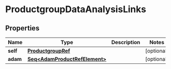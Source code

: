 

# ProductgroupDataAnalysisLinks


## Properties

Name | Type | Description | Notes
------------ | ------------- | ------------- | -------------
**self** | [**ProductgroupRef**](ProductgroupRef.md) |  |  [optional]
**adam** | [**Seq&lt;AdamProductRefElement&gt;**](AdamProductRefElement.md) |  |  [optional]



